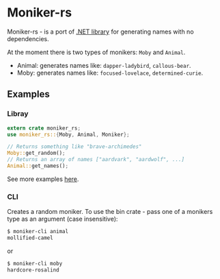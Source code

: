# Moniker-rs

Moniker-rs - is a port of [.NET library](https://github.com/alexmg/Moniker) for generating names with no dependencies.

At the moment there is two types of monikers: `Moby` and `Animal`.

- Animal: generates names like: `dapper-ladybird`, `callous-bear`.
- Moby: generates names like: `focused-lovelace`, `determined-curie`.

## Examples

### Libray

```rust
extern crate moniker_rs;
use moniker_rs::{Moby, Animal, Moniker};

// Returns something like "brave-archimedes"
Moby::get_random();
// Returns an array of names ["aardvark", "aardwolf", ...]
Animal::get_names();
```

See more examples [here](./examples/).

### CLI

Creates a random moniker.
To use the bin crate - pass one of a monikers type as an argument (case insensitive):

```sh
$ moniker-cli animal
mollified-camel
```

or

```sh
$ moniker-cli moby
hardcore-rosalind
```
